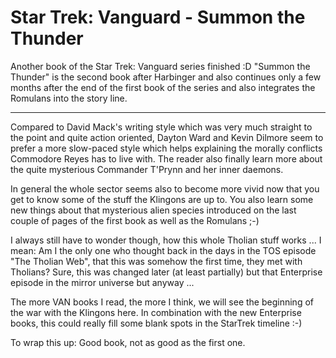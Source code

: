 # Star Trek: Vanguard - Summon the Thunder

Another book of the Star Trek: Vanguard series finished :D "Summon the Thunder" is the second book after Harbinger and also continues only a few months after the end of the first book of the series and also integrates the Romulans into the story line.


-------------------------------


Compared to David Mack's writing style which was very much straight to the point and quite action oriented, Dayton Ward and Kevin Dilmore seem to prefer a more slow-paced style which helps explaining the morally conflicts Commodore Reyes has to live with. The reader also finally learn more about the quite mysterious Commander T'Prynn and her inner daemons.

In general the whole sector seems also to become more vivid now that you get to know some of the stuff the Klingons are up to. You also learn some new things about that mysterious alien species introduced on the last couple of pages of the first book as well as the Romulans ;-) 

I always still have to wonder though, how this whole Tholian stuff works ... I mean: Am I the only one who thought back in the days in the TOS episode "The Tholian Web", that this was somehow the first time, they met with Tholians? Sure, this was changed later (at least partially) but that Enterprise episode in the mirror universe but anyway ...

The more VAN books I read, the more I think, we will see the beginning of the war with the Klingons here. In combination with the new Enterprise books, this could really fill some blank spots in the StarTrek timeline :-) 

To wrap this up: Good book, not as good as the first one.